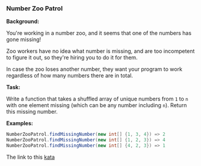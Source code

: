 ### Number Zoo Patrol

**Background:**  

You're working in a number zoo, and it seems that one of the numbers has gone missing!

Zoo workers have no idea what number is missing, and are too incompetent to figure it out, so they're hiring you to do it for them.

In case the zoo loses another number, they want your program to work regardless of how many numbers there are in total.

**Task:**  

Write a function that takes a shuffled array of unique numbers from `1` to `n` with one element missing (which can be any number including `n`). Return this missing number.

**Examples:**
```java
NumberZooPatrol.findMissingNumber(new int[] {1, 3, 4}) => 2
NumberZooPatrol.findMissingNumber(new int[] {1, 2, 3}) => 4
NumberZooPatrol.findMissingNumber(new int[] {4, 2, 3}) => 1
```

The link to this [kata](https://www.codewars.com/kata/number-zoo-patrol/java)
